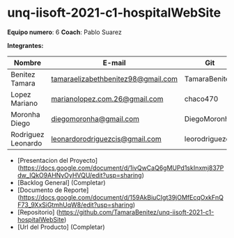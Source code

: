 # unq-iisoft-2021-c1-hospitalWebSite

**Equipo numero**: 6
**Coach**: Pablo Suarez

**Integrantes:** 

| Nombre | E-mail | Git  |
| ------------- | ------------- | ------------- |
| Benitez Tamara  | tamaraelizabethbenitez98@gmail.com  | TamaraBenitez |
| Lopez Mariano | marianolopez.com.26@gmail.com  | chaco470 |
| Moronha Diego | diegomoronha@gmail.com  | DiegoMoronha |
| Rodriguez Leonardo | leonardorodriguezcis@gmail.com | leorodriguezcis |

* [Presentacion del Proyecto] (https://docs.google.com/document/d/1ivQwCaQ6gMUPd1skInxmj837Pdw_IQkO9AHNyOyHVQU/edit?usp=sharing)
* [Backlog General] (Completar)
* [Documento de Reporte] (https://docs.google.com/document/d/159AkBiuCIgt39jOMfEcqOxkFnQF73_9XxSiGtmhUqW8/edit?usp=sharing)
* [Repositorio] (https://github.com/TamaraBenitez/unq-iisoft-2021-c1-hospitalWebSite)
* [Url del Producto] (Completar)
